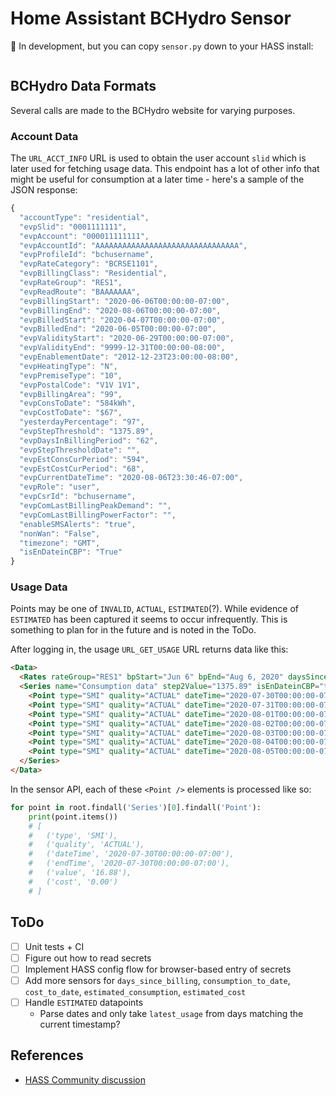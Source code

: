 # Home Assistant BCHydro Sensor

🚧 In development, but you can copy `sensor.py` down to your HASS install:

```sh

```

## BCHydro Data Formats

Several calls are made to the BCHydro website for varying purposes.


### Account Data

The `URL_ACCT_INFO` URL is used to obtain the user account `slid` which is later used for fetching usage data. This endpoint has a lot of other info that might be useful for consumption at a later time - here's a sample of the JSON response:

```js
{
  "accountType": "residential",
  "evpSlid": "0001111111",
  "evpAccount": "000011111111",
  "evpAccountId": "AAAAAAAAAAAAAAAAAAAAAAAAAAAAAAAA",
  "evpProfileId": "bchusername",
  "evpRateCategory": "BCRSE1101",
  "evpBillingClass": "Residential",
  "evpRateGroup": "RES1",
  "evpReadRoute": "BAAAAAAA",
  "evpBillingStart": "2020-06-06T00:00:00-07:00",
  "evpBillingEnd": "2020-08-06T00:00:00-07:00",
  "evpBilledStart": "2020-04-07T00:00:00-07:00",
  "evpBilledEnd": "2020-06-05T00:00:00-07:00",
  "evpValidityStart": "2020-06-29T00:00:00-07:00",
  "evpValidityEnd": "9999-12-31T00:00:00-08:00",
  "evpEnablementDate": "2012-12-23T23:00:00-08:00",
  "evpHeatingType": "N",
  "evpPremiseType": "10",
  "evpPostalCode": "V1V 1V1",
  "evpBillingArea": "99",
  "evpConsToDate": "584kWh",
  "evpCostToDate": "$67",
  "yesterdayPercentage": "97",
  "evpStepThreshold": "1375.89",
  "evpDaysInBillingPeriod": "62",
  "evpStepThresholdDate": "",
  "evpEstConsCurPeriod": "594",
  "evpEstCostCurPeriod": "68",
  "evpCurrentDateTime": "2020-08-06T23:30:46-07:00",
  "evpRole": "user",
  "evpCsrId": "bchusername",
  "evpComLastBillingPeakDemand": "",
  "evpComLastBillingPowerFactor": "",
  "enableSMSAlerts": "true",
  "nonWan": "False",
  "timezone": "GMT",
  "isEnDateinCBP": "True"
}
```


### Usage Data

Points may be one of `INVALID`, `ACTUAL`, `ESTIMATED`(?). While evidence of `ESTIMATED` has been captured it seems to occur infrequently. This is something to plan for in the future and is noted in the ToDo.

After logging in, the usage `URL_GET_USAGE` URL returns data like this:

```html
<Data>
  <Rates rateGroup="RES1" bpStart="Jun 6" bpEnd="Aug 6, 2020" daysSince="61" cons2date="584kWh" cost2date="$67" estCons="594" estCost="68"/>
  <Series name="Consumption data" step2Value="1375.89" isEnDateinCBP="true" evpCurrentDateTime="2020-08-06T22:41:06-07:00" blockStatus="0" nonWan="false">
    <Point type="SMI" quality="ACTUAL" dateTime="2020-07-30T00:00:00-07:00" endTime="2020-07-30T00:00:00-07:00" value="16.88" cost="0.00"/>
    <Point type="SMI" quality="ACTUAL" dateTime="2020-07-31T00:00:00-07:00" endTime="2020-07-31T00:00:00-07:00" value="12.36" cost="0.00"/>
    <Point type="SMI" quality="ACTUAL" dateTime="2020-08-01T00:00:00-07:00" endTime="2020-08-01T00:00:00-07:00" value="18.31" cost="0.00"/>
    <Point type="SMI" quality="ACTUAL" dateTime="2020-08-02T00:00:00-07:00" endTime="2020-08-02T00:00:00-07:00" value="16.27" cost="0.00"/>
    <Point type="SMI" quality="ACTUAL" dateTime="2020-08-03T00:00:00-07:00" endTime="2020-08-03T00:00:00-07:00" value="12.46" cost="0.00"/>
    <Point type="SMI" quality="ACTUAL" dateTime="2020-08-04T00:00:00-07:00" endTime="2020-08-04T00:00:00-07:00" value="14.66" cost="0.00"/>
    <Point type="SMI" quality="ACTUAL" dateTime="2020-08-05T00:00:00-07:00" endTime="2020-08-05T00:00:00-07:00" value="16.31" cost="0.00"/>
  </Series>
</Data>
```

In the sensor API, each of these `<Point />` elements is processed like so:

```py
for point in root.findall('Series')[0].findall('Point'):
    print(point.items())
    # [
    #   ('type', 'SMI'),
    #   ('quality', 'ACTUAL'),
    #   ('dateTime', '2020-07-30T00:00:00-07:00'),
    #   ('endTime', '2020-07-30T00:00:00-07:00'),
    #   ('value', '16.88'),
    #   ('cost', '0.00')
    # ]
```


## ToDo

- [ ] Unit tests + CI
- [ ] Figure out how to read secrets
- [ ] Implement HASS config flow for browser-based entry of secrets
- [ ] Add more sensors for `days_since_billing`, `consumption_to_date`, `cost_to_date`, `estimated_consumption`, `estimated_cost`
- [ ] Handle `ESTIMATED` datapoints
    - Parse dates and only take `latest_usage` from days matching the current timestamp?


## References

- [HASS Community discussion](https://community.home-assistant.io/t/bchydro-component-where-did-it-go/123371/33)
